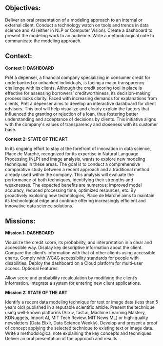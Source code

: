 __Objectives:__
---

Deliver an oral presentation of a modeling approach to an internal or external client.
Conduct a technology watch on tools and trends in data science and AI (either in NLP or Computer Vision).
Create a dashboard to present the modeling work to an audience.
Write a methodological note to communicate the modeling approach.

__Context:__
---

**Context 1: DASHBOARD**

Prêt à dépenser, a financial company specializing in consumer credit for underbanked or unbanked individuals, is facing a major transparency challenge with its clients. Although the credit scoring tool in place is effective for assessing borrowers’ creditworthiness, its decision-making process lacks clarity. Faced with increasing demands for explanations from clients, Prêt à dépenser aims to develop an interactive dashboard for client advisors. This tool will help visualize and clearly explain the factors that influenced the granting or rejection of a loan, thus fostering better understanding and acceptance of decisions by clients. This initiative aligns with the company's values of transparency and closeness with its customer base.

**Context 2: STATE OF THE ART**

In its ongoing effort to stay at the forefront of innovation in data science, Place de Marché, recognized for its expertise in Natural Language Processing (NLP) and image analysis, wants to explore new modeling techniques in these areas. The goal is to conduct a comprehensive comparative study between a recent approach and a traditional method already used within the company. This analysis will evaluate the performance of both techniques, identifying their strengths and weaknesses. The expected benefits are numerous: improved model accuracy, reduced processing time, optimized resources, etc. By proactively exploring new technologies, Place de Marché aims to maintain its technological edge and continue offering increasingly efficient and innovative data science solutions.

__Missions:__
---

**Mission 1: DASHBOARD**

Visualize the credit score, its probability, and interpretation in a clear and accessible way.
Display key descriptive information about the client.
Compare the client’s information with that of other clients using accessible charts.
Comply with WCAG accessibility standards for people with disabilities.
Deploy the dashboard on a Cloud platform for multi-user access.
Optional Features:

Allow score and probability recalculation by modifying the client’s information.
Integrate a system for entering new client applications.

**Mission 2: STATE OF THE ART**

Identify a recent data modeling technique for text or image data (less than 5 years old) published in a reputable scientific article.
Present the technique using well-known platforms (Arxiv, fast.ai, Machine Learning Mastery, KDNuggets, Import AI, MIT Tech Review, MIT News ML) or high-quality newsletters (Data Elixir, Data Science Weekly).
Develop and present a proof of concept applying the selected technique to existing text or image data.
Write a methodological note explaining the key concepts and techniques.
Deliver an oral presentation of the approach and results.

